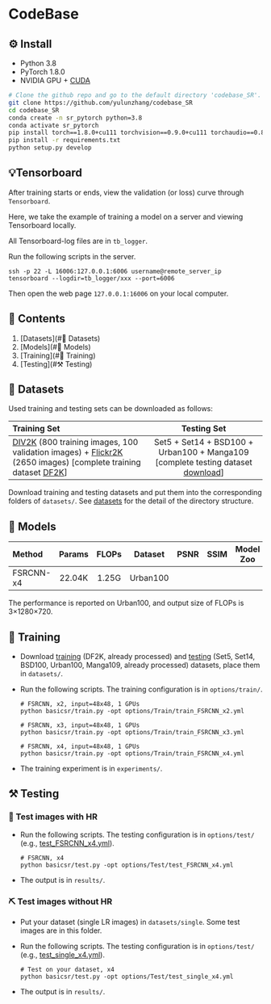 # CodeBase

## ⚙️ Install

- Python 3.8
- PyTorch 1.8.0
- NVIDIA GPU + [CUDA](https://developer.nvidia.com/cuda-downloads)

```bash
# Clone the github repo and go to the default directory 'codebase_SR'.
git clone https://github.com/yulunzhang/codebase_SR
cd codebase_SR
conda create -n sr_pytorch python=3.8
conda activate sr_pytorch
pip install torch==1.8.0+cu111 torchvision==0.9.0+cu111 torchaudio==0.8.0 -f https://download.pytorch.org/whl/torch_stable.html
pip install -r requirements.txt
python setup.py develop
```

## 💡Tensorboard

After training starts or ends, view the validation (or loss) curve through `Tensorboard`.

Here, we take the example of training a model on a server and viewing Tensorboard locally.

All Tensorboard-log files are in `tb_logger`.

Run the following scripts in the server.

```
ssh -p 22 -L 16006:127.0.0.1:6006 username@remote_server_ip
tensorboard --logdir=tb_logger/xxx --port=6006
```

Then open the web page `127.0.0.1:16006` on your local computer.



## 🔗 Contents

1. [Datasets](#🔎 Datasets)
1. [Models](#🔎 Models)
1. [Training](#🔧 Training)
1. [Testing](#⚒️ Testing)

## 🔎 Datasets

Used training and testing sets can be downloaded as follows:

| Training Set                                                 |                         Testing Set                          |
| :----------------------------------------------------------- | :----------------------------------------------------------: |
| [DIV2K](https://data.vision.ee.ethz.ch/cvl/DIV2K/) (800 training images, 100 validation images) +  [Flickr2K](https://cv.snu.ac.kr/research/EDSR/Flickr2K.tar) (2650 images) [complete training dataset [DF2K](https://drive.google.com/file/d/1TubDkirxl4qAWelfOnpwaSKoj3KLAIG4/view?usp=share_link)] | Set5 + Set14 + BSD100 + Urban100 + Manga109 [complete testing dataset [download](https://drive.google.com/file/d/1yMbItvFKVaCT93yPWmlP3883XtJ-wSee/view?usp=sharing)] |

Download training and testing datasets and put them into the corresponding folders of `datasets/`. See [datasets](datasets/README.md) for the detail of the directory structure.

## 🔎 Models

| Method    | Params | FLOPs | Dataset  | PSNR | SSIM | Model Zoo |
| :-------- | :----: | :---: | :------: | :--: | :--: | :-------: |
| FSRCNN-x4 | 22.04K | 1.25G | Urban100 |      |      |           |

The performance is reported on Urban100, and output size of FLOPs is 3×1280×720. 

## 🔧 Training

- Download [training](https://drive.google.com/file/d/1TubDkirxl4qAWelfOnpwaSKoj3KLAIG4/view?usp=share_link) (DF2K, already processed) and [testing](https://drive.google.com/file/d/1yMbItvFKVaCT93yPWmlP3883XtJ-wSee/view?usp=sharing) (Set5, Set14, BSD100, Urban100, Manga109, already processed) datasets, place them in `datasets/`.

- Run the following scripts. The training configuration is in `options/train/`.

  ```shell
  # FSRCNN, x2, input=48x48, 1 GPUs
  python basicsr/train.py -opt options/Train/train_FSRCNN_x2.yml
  
  # FSRCNN, x3, input=48x48, 1 GPUs
  python basicsr/train.py -opt options/Train/train_FSRCNN_x3.yml
  
  # FSRCNN, x4, input=48x48, 1 GPUs
  python basicsr/train.py -opt options/Train/train_FSRCNN_x4.yml
  ```

- The training experiment is in `experiments/`.

## ⚒️ Testing

### 🔨 Test images with HR

- Run the following scripts. The testing configuration is in `options/test/` (e.g., [test_FSRCNN_x4.yml](options/Test/test_FSRCNN_x4.yml)).

  ```shell
  # FSRCNN, x4
  python basicsr/test.py -opt options/Test/test_FSRCNN_x4.yml
  ```

- The output is in `results/`.

### ⛏️ Test images without HR

- Put your dataset (single LR images) in `datasets/single`. Some test images are in this folder.

- Run the following scripts. The testing configuration is in `options/test/` (e.g., [test_single_x4.yml](options/Test/test_single_x4.yml)).

  ```shell
  # Test on your dataset, x4
  python basicsr/test.py -opt options/Test/test_single_x4.yml
  ```

- The output is in `results/`.
